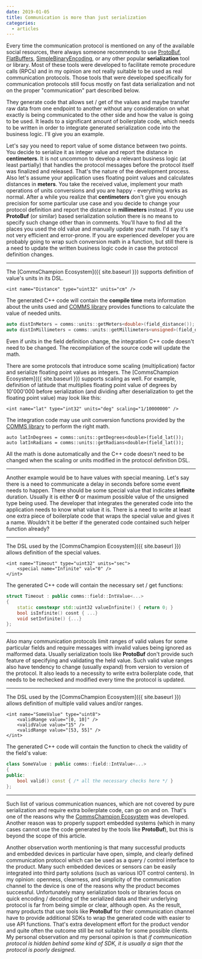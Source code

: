 ```yaml
---
date: 2019-01-05
title: Communication is more than just serialization
categories:
  - articles
---
```

Every time the communication protocol is mentioned on any of the available
social resources, there always someone recommends to use
[ProtoBuf](https://developers.google.com/protocol-buffers/), 
[FlatBuffers](https://google.github.io/flatbuffers/),
[SimpleBinaryEncoding](https://github.com/real-logic/simple-binary-encoding),
or any other popular **serialization** tool or library. Most of these tools
were developed to facilitate remote procedure calls (RPCs) and in my 
opinion are not really suitable to be used as real communication protocols.
Those tools that were developed specifically for communication protocols still
focus mostly on fast data serialization and not on the proper "communication" part
described below.

They generate code that allows set / get of the values and maybe transfer raw 
data from one endpoint to another without any consideration on what exactly 
is being communicated to the other side and how the value is going to be used.
It leads to a significant amount of boilerplate code, which needs to be
written in order to integrate generated serialization code into the 
business logic. I'll give you an example.

Let's say you need to report value of some distance
between two points. You decide to serialize it as integer value and report
the distance in **centimeters**. It is not uncommon to develop a relevant business
logic (at least partially) that handles the protocol messages before the 
protocol itself was finalized and released. That's the nature of the development
process. Also let's assume your application uses floating point values and calculates
distances in **meters**. You take the received value, implement your math operations of 
units conversions and you are happy - everything works as normal. After a 
while you realize that **centimeters** don't give you enough precision for
some particular use case and you decide to change your protocol definition and 
report the distance in **millimeters** instead. If you use **ProtoBuf** (or similar) based
serialization solution there is no means to specify such change other than in comments.
You'll have to find all the places you used the old
value and manually update your math. I'd say it's not very efficient and
error-prone. If you are experienced developer you are
probably going to wrap such conversion math in a function, but still there is a need
to update the written business logic code in case the protocol definition changes.

----

The [CommsChampion Ecosystem]({{ site.baseurl }}) supports definition of value's units
in its DSL.
```
<int name="Distance" type="uint32" units="cm" />
```
The generated C++ code will contain the **compile time** meta information about the
units used and [COMMS library](https://github.com/arobenko/comms_champion#comms-library)
provides functions to calculate the value of needed units.
```cpp
auto distInMeters = comms::units::getMeters<double>(field_distance());
auto distInMillimeters = comms::units::getMillimeters<unsigned>(field_distance());
```
Even if units in the field definition change, the integration C++ code doesn't 
need to be changed. The recompilation of the source code will update the math.

There are some protocols that introduce some scaling (multiplication) factor and 
serialize floating point values as integers. 
The [CommsChampion Ecosystem]({{ site.baseurl }}) supports scaling as well.
For example, definition of latitude that multiplies floating point value
of degrees by 10'000'000 before serialization (and dividing after deserialization
to get the floating point value) may look like this:
```
<int name="lat" type="int32" units="deg" scaling="1/10000000" />
```
The integration code may use unit conversion functions provided by the 
[COMMS library](https://github.com/arobenko/comms_champion#comms-library)
to perform the right math.
```
auto latInDegrees = comms::units::getDegrees<double>(field_lat());
auto latInRadians = comms::units::getRadians<double>(field_lat());
``` 
All the math is done automatically and the C++ code doesn't need to be changed
when the scaling or units modified in the protocol definition DSL.

----

Another example would be to have values with special meaning. Let's say 
there is a need to communicate a delay in seconds before some event needs to 
happen. There should be some special value that indicates **infinite**
duration. Usually it is either **0** or maximum possible value of the
unsigned type being used. The developer that integrates the generated code into
the application needs to know what value it is. There is a need to write
at least one extra piece of boilerplate code that wraps the special value
and gives it a name. Wouldn't it be better if the generated code
contained such helper function already?

----

The DSL used by the [CommsChampion Ecosystem]({{ site.baseurl }}) allows
definition of the special values.
```
<int name="Timeout" type="uint32" units="sec">
    <special name="Infinite" val="0" />
</int>
```
The generated C++ code will contain the necessary set / get functions:
```cpp
struct Timeout : public comms::field::IntValue<...> 
{
    static constexpr std::uint32 valueInfinite() { return 0; }
    bool isInfinite() cosnt { ...}
    void setInfinite() {...}
};
```
----


Also many communication protocols limit ranges of valid values for some
particular fields and require messages with invalid values being ignored as
malformed data. Usually serialization tools like **ProtoBuf** don't
provide such feature of specifying and validating the held value. Such valid
value ranges also have tendency to change (usually expand) from version to
version of the protocol. It also leads to a necessity to write extra boilerplate
code, that needs to be rechecked and modified every time the protocol is updated.

----

The DSL used by the [CommsChampion Ecosystem]({{ site.baseurl }}) allows
definition of multiple valid values and/or ranges.
```
<int name="SomeValue" type="uint8">
    <validRange value="[0, 10]" />
    <validValue value="15" />
    <validRange value="[53, 55]" />
</int>
```
The generated C++ code will contain the function to check the validity of the
field's value:
```cpp
class SomeValue : public comms::field::IntValue<...> 
{
public:
    bool valid() const { /* all the necessary checks here */ }
};
```
----

Such list of various communication nuances, which are not covered by pure
serialization and require extra boilerplate code, can go on and on. That's 
one of the reasons why the [CommsChampion Ecosystem](https://arobenko.github.io/cc/)
was developed. Another reason was to properly support embedded systems (which
in many cases cannot use the code generated by the tools like **ProtoBuf**), but
this is beyond the scope of this article.

Another observation worth mentioning is that many successful products and 
embedded devices in particular have open, simple, and clearly defined communication protocol
which can be used as a query / control interface to the product. Many such
embedded devices or sensors can be easily integrated into third party
solutions (such as various IOT control centers). In my opinion: openness, clearness,
and simplicity of the communication channel to the device is one of the 
reasons why the product becomes successful. Unfortunately many serialization 
tools or libraries focus on quick encoding / decoding of the serialized data
and their underlying protocol is far from being simple or clear, although open.
As the result, many products that use tools like **ProtoBuf** for their
communication channel have to provide additional SDKs to wrap the generated code
with easier to use API functions. That's extra development effort for the
product vendor and quite often the outcome still be not suitable for some
possible clients. My personal observation and my personal opinion is that _if
communication protocol is hidden behind some kind of SDK, it is usually a sign that
the protocol is poorly designed_.




